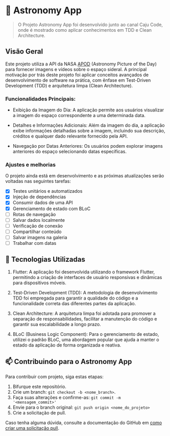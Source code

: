 # 📱 Astronomy App

> O Projeto Astronomy App foi desenvolvido junto ao canal Caju Code, onde é mostrado como aplicar conhecimentos em TDD e Clean Architecture.

## Visão Geral

Este projeto utiliza a API da NASA [APOD](https://api.nasa.gov/) (Astronomy Picture of the Day) para fornecer imagens e vídeos sobre o espaço sideral. A principal motivação por trás deste projeto foi aplicar conceitos avançados de desenvolvimento de software na prática, com ênfase em Test-Driven Development (TDD) e arquitetura limpa (Clean Architecture).

### Funcionalidades Principais:

- Exibição da Imagem do Dia: A aplicação permite aos usuários visualizar a imagem do espaço correspondente a uma determinada data.

- Detalhes e Informações Adicionais: Além da imagem do dia, a aplicação exibe informações detalhadas sobre a imagem, incluindo sua descrição, créditos e qualquer dado relevante fornecido pela API.

- Navegação por Datas Anteriores: Os usuários podem explorar imagens anteriores do espaço selecionando datas específicas.

### Ajustes e melhorias

O projeto ainda está em desenvolvimento e as próximas atualizações serão voltadas nas seguintes tarefas:

- [x] Testes unitários e automatizados
- [x] Injeção de dependências
- [x] Consumir dados de uma API
- [x] Gerenciamento de estado com BLoC
- [ ] Rotas de navegação
- [ ] Salvar dados localmente
- [ ] Verificação de conexão
- [ ] Compartilhar conteúdo
- [ ] Salvar imagens na galeria
- [ ] Trabalhar com datas

## 🔧 Tecnologias Utilizadas

1. Flutter: A aplicação foi desenvolvida utilizando o framework Flutter, permitindo a criação de interfaces de usuário responsivas e dinâmicas para dispositivos móveis.

2. Test-Driven Development (TDD): A metodologia de desenvolvimento TDD foi empregada para garantir a qualidade do código e a funcionalidade correta das diferentes partes da aplicação.

3. Clean Architecture: A arquitetura limpa foi adotada para promover a separação de responsabilidades, facilitar a manutenção do código e garantir sua escalabilidade a longo prazo.

4. BLoC (Business Logic Component): Para o gerenciamento de estado, utilizei o padrão BLoC, uma abordagem popular que ajuda a manter o estado da aplicação de forma organizada e reativa.


## 📫 Contribuindo para o Astronomy App

Para contribuir com projeto, siga estas etapas:

1. Bifurque este repositório.
2. Crie um branch: `git checkout -b <nome_branch>`.
3. Faça suas alterações e confirme-as: `git commit -m '<mensagem_commit>'`
4. Envie para o branch original: `git push origin <nome_do_projeto>`
5. Crie a solicitação de pull.

Caso tenha alguma dúvida, consulte a documentação do GitHub em [como criar uma solicitação pull](https://help.github.com/en/github/collaborating-with-issues-and-pull-requests/creating-a-pull-request).
